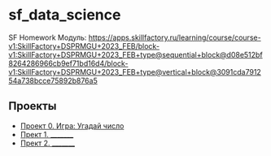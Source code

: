 # sf_data_science
SF Homework
Модуль: https://apps.skillfactory.ru/learning/course/course-v1:SkillFactory+DSPRMGU+2023_FEB/block-v1:SkillFactory+DSPRMGU+2023_FEB+type@sequential+block@d08e512bf8264286966cb9ef71bd16d4/block-v1:SkillFactory+DSPRMGU+2023_FEB+type@vertical+block@3091cda791254a738bcce75892b876a5
## Проекты 

* [Проект 0. Игра: Угадай число](https://github.com/Ilya0102/sf_data_science.git)
* [Прект 1. _______](_____)
* [Прект 2. _______](_____)